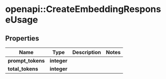 # openapi::CreateEmbeddingResponseUsage


## Properties
Name | Type | Description | Notes
------------ | ------------- | ------------- | -------------
**prompt_tokens** | **integer** |  | 
**total_tokens** | **integer** |  | 



